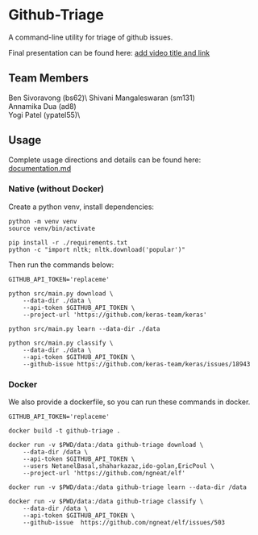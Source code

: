 # Github-Triage
A command-line utility for triage of github issues.

Final presentation can be found here: [add video title and link]() 

## Team Members
Ben Sivoravong (bs62)\ 
Shivani Mangaleswaran (sm131)\
Annamika Dua (ad8)\
Yogi Patel (ypatel55)\

## Usage
Complete usage directions and details can be found here: [documentation.md](https://github.com/ad8illinois/ByteCraft/blob/master/documentation.md) 


### Native (without Docker)
Create a python venv, install dependencies:
```
python -m venv venv
source venv/bin/activate

pip install -r ./requirements.txt
python -c "import nltk; nltk.download('popular')"
```

Then run the commands below:
```
GITHUB_API_TOKEN='replaceme'

python src/main.py download \
    --data-dir ./data \
    --api-token $GITHUB_API_TOKEN \
    --project-url 'https://github.com/keras-team/keras'

python src/main.py learn --data-dir ./data

python src/main.py classify \
    --data-dir ./data \
    --api-token $GITHUB_API_TOKEN \
    --github-issue https://github.com/keras-team/keras/issues/18943
```

### Docker
We also provide a dockerfile, so you can run these commands in docker.

```
GITHUB_API_TOKEN='replaceme'

docker build -t github-triage .

docker run -v $PWD/data:/data github-triage download \
    --data-dir /data \
    --api-token $GITHUB_API_TOKEN \
    --users NetanelBasal,shaharkazaz,ido-golan,EricPoul \
    --project-url 'https://github.com/ngneat/elf'

docker run -v $PWD/data:/data github-triage learn --data-dir /data

docker run -v $PWD/data:/data github-triage classify \
    --data-dir /data \
    --api-token $GITHUB_API_TOKEN \
    --github-issue  https://github.com/ngneat/elf/issues/503
